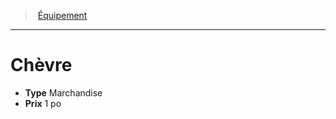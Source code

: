 ﻿---
!EquipmentItem
Type: Marchandise
Price: 1 po
Id: equipment_hd.md#chèvre
ParentLink: equipment_hd.md#Équipement
Name: Chèvre
ParentName: Équipement
NameLevel: 1
Attributes:
  Name: Chèvre
  Markdown: >+
    # <!--Name-->Chèvre<!--/Name-->


    - **Type** <!--Type-->Marchandise<!--/Type-->

    - **Prix** <!--Price-->1 po<!--/Price-->

  Type: Marchandise
  Price: 1 po
AttributesDictionary: >+
  Name: Chèvre

  Markdown: >+

    # <!--Name-->Chèvre<!--/Name-->





    - **Type** <!--Type-->Marchandise<!--/Type-->



    - **Prix** <!--Price-->1 po<!--/Price-->



  Type: Marchandise

  Price: 1 po

---
> [Équipement](hd_equipment.md)

---

# Chèvre

- **Type** Marchandise
- **Prix** 1 po

